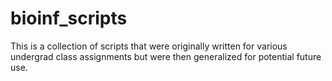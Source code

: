 # bioinf_scripts

This is a collection of scripts that were originally written for various undergrad class assignments but were then generalized for potential future use.